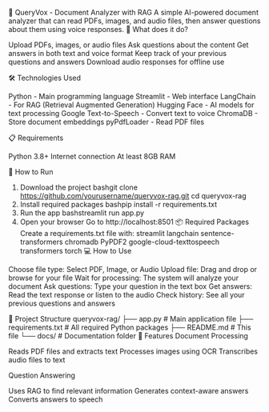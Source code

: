 📄 QueryVox - Document Analyzer with RAG
A simple AI-powered document analyzer that can read PDFs, images, and audio files, then answer questions about them using voice responses.
🤖 What does it do?

Upload PDFs, images, or audio files
Ask questions about the content
Get answers in both text and voice format
Keep track of your previous questions and answers
Download audio responses for offline use

🛠️ Technologies Used

Python - Main programming language
Streamlit - Web interface
LangChain - For RAG (Retrieval Augmented Generation)
Hugging Face - AI models for text processing
Google Text-to-Speech - Convert text to voice
ChromaDB - Store document embeddings
pyPdfLoader - Read PDF files

📋 Requirements

Python 3.8+
Internet connection
At least 8GB RAM

🚀 How to Run
1. Download the project
bashgit clone https://github.com/yourusername/queryvox-rag.git
cd queryvox-rag
2. Install required packages
bashpip install -r requirements.txt
3. Run the app
bashstreamlit run app.py
4. Open your browser
Go to http://localhost:8501
📦 Required Packages
Create a requirements.txt file with:
streamlit
langchain
sentence-transformers
chromadb
PyPDF2
google-cloud-texttospeech
transformers
torch
💻 How to Use

Choose file type: Select PDF, Image, or Audio
Upload file: Drag and drop or browse for your file
Wait for processing: The system will analyze your document
Ask questions: Type your question in the text box
Get answers: Read the text response or listen to the audio
Check history: See all your previous questions and answers

📁 Project Structure
queryvox-rag/
├── app.py              # Main application file
├── requirements.txt    # All required Python packages
├── README.md          # This file
└── docs/              # Documentation folder
🔧 Features
Document Processing

Reads PDF files and extracts text
Processes images using OCR
Transcribes audio files to text

Question Answering

Uses RAG to find relevant information
Generates context-aware answers
Converts answers to speech
